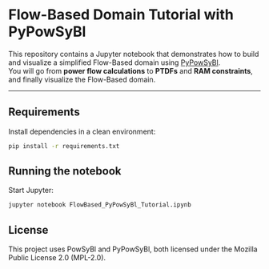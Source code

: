 # Flow-Based Domain Tutorial with PyPowSyBl

This repository contains a Jupyter notebook that demonstrates how to build and visualize a simplified Flow-Based domain using [PyPowSyBl](https://github.com/powsybl/pypowsybl).  
You will go from **power flow calculations** to **PTDFs** and **RAM constraints**, and finally visualize the Flow-Based domain.

---

## Requirements

Install dependencies in a clean environment:

```bash
pip install -r requirements.txt
```

## Running the notebook

Start Jupyter:

```bash
jupyter notebook FlowBased_PyPowSyBl_Tutorial.ipynb
```

## License

This project uses PowSyBl and PyPowSyBl, both licensed under the Mozilla Public License 2.0 (MPL-2.0).